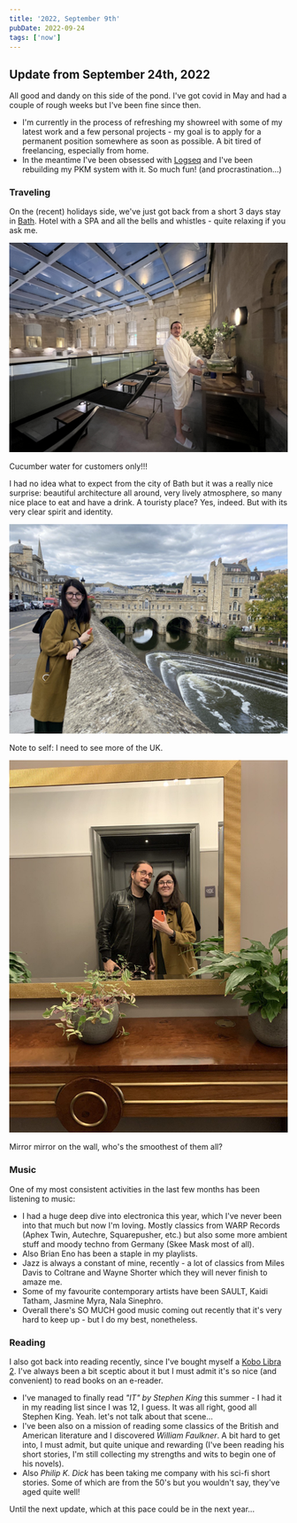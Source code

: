 ```yaml
---
title: '2022, September 9th'
pubDate: 2022-09-24
tags: ['now']
---
```


## Update from September 24th, 2022

All good and dandy on this side of the pond. I've got covid in May and had a couple of rough weeks but I've been fine since then.

- I'm currently in the process of refreshing my showreel with some of my latest work and a few personal projects - my goal is to apply for a permanent position somewhere as soon as possible. A bit tired of freelancing, especially from home.
- In the meantime I've been obsessed with [Logseq](https://logseq.com/) and I've been rebuilding my PKM system with it. So much fun! (and procrastination...)

### Traveling

On the (recent) holidays side, we've just got back from a short 3 days stay in [Bath](https://www.historic-uk.com/HistoryMagazine/DestinationsUK/Bath/). Hotel with a SPA and all the bells and whistles - quite relaxing if you ask me.

![cucumber water](./_images/2022-09-24-now/IMG_8086.JPG)

<figcaption>Cucumber water for customers only!!!</figcaption>

I had no idea what to expect from the city of Bath but it was a really nice surprise: beautiful architecture all around, very lively atmosphere, so many nice place to eat and have a drink. A touristy place? Yes, indeed. But with its very clear spirit and identity.

![beauties of Bath](./_images/2022-09-24-now/Bath_Flavia.jpg)

<figcaption>Note to self: I need to see more of the UK.</figcaption>

![mirror mirror on the wall](./_images/2022-09-24-now/photo_2022-09-24_17-26-52.jpg)

<figcaption>Mirror mirror on the wall, who's the smoothest of them all?</figcaption>

### Music

One of my most consistent activities in the last few months has been listening to music:

- I had a huge deep dive into electronica this year, which I've never been into that much but now I'm loving. Mostly classics from WARP Records (Aphex Twin, Autechre, Squarepusher, etc.) but also some more ambient stuff and moody techno from Germany (Skee Mask most of all).
- Also Brian Eno has been a staple in my playlists.
- Jazz is always a constant of mine, recently - a lot of classics from Miles Davis to Coltrane and Wayne Shorter which they will never finish to amaze me.
- Some of my favourite contemporary artists have been SAULT, Kaidi Tatham, Jasmine Myra, Nala Sinephro.
- Overall there's SO MUCH good music coming out recently that it's very hard to keep up - but I do my best, nonetheless.

### Reading

I also got back into reading recently, since I've bought myself a [Kobo Libra 2](https://us.kobobooks.com/products/kobo-libra-2). I've always been a bit sceptic about it but I must admit it's so nice (and convenient) to read books on an e-reader.

- I've managed to finally read _"IT" by Stephen King_ this summer - I had it in my reading list since I was 12, I guess. It was all right, good all Stephen King. Yeah. let's not talk about that scene...
- I've been also on a mission of reading some classics of the British and American literature and I discovered _William Faulkner_. A bit hard to get into, I must admit, but quite unique and rewarding (I've been reading his short stories, I'm still collecting my strengths and wits to begin one of his novels).
- Also _Philip K. Dick_ has been taking me company with his sci-fi short stories. Some of which are from the 50's but you wouldn't say, they've aged quite well!

Until the next update, which at this pace could be in the next year...
